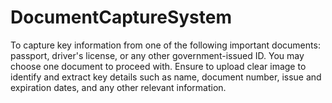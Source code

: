 # DocumentCaptureSystem
To capture key information from one of the following important documents: passport, driver's license, or any other government-issued ID. 
You may choose one document to proceed with. 
Ensure to upload clear image to identify and extract key details such as name, document number, issue and expiration dates, and any other relevant information.
